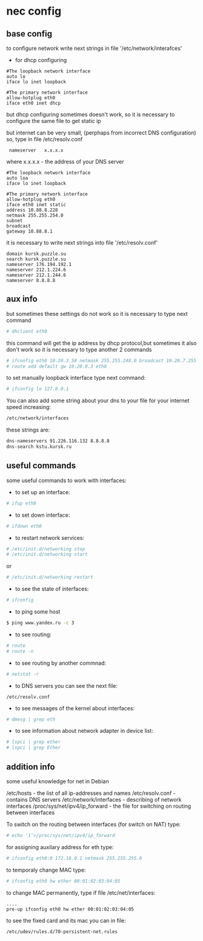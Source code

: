 # nec config

## base config
to configure network write next strings in file '/etc/network/interafces'

- for dhcp configuring
```
#The loopback network interface 
auto lo                         
iface lo inet loopback         
 
#The primary network interface
allow-hotplug eth0 
iface eth0 inet dhcp
```

but dhcp configuring sometimes doesn't work, so it is necessary to configure
 the same file to get static ip 
 
but internet can be very small, (perphaps from incorrect DNS configuration)
so, type in file /etc/resolv.conf
```
 nameserver   x.x.x.x 
```
where x.x.x.x - the address of your DNS server
  
```
#The loopback network interface 
auto loa 
iface lo inet loopback 

#The primary network interface
allow-hotplug eth0 
iface eth0 inet static 
address 10.88.8.228
netmask 255.255.254.0 
subnet 
broadcast 
gateway 10.88.8.1 
```
 
it is necessary to write next strings into file '/etc/resolv.conf'
```
domain kursk.puzzle.su 
search kursk.puzzle.su 
nameserver 176.194.192.1 
nameserver 212.1.224.6 
nameserver 212.1.244.6
nameserver 8.8.8.8
```


## aux info
but sometimes these settings do not work
so it is necessary to type next command
```sh
# dhclient eth0
```

this command will get the ip address by dhcp protocol,but sometimes 
it also don't work so it is necessary to type another 2 commands
```sh
# ifconfig eth0 10.20.3.58 netmask 255.255.248.0 broadcast 10.20.7.255
# route add default gw 10.20.0.3 eth0
```

to set manually loopback interface type next command:
```sh
# ifconfig lo 127.0.0.1
```

You can also add some string about your dns to your file for 
your internet speed increasing:
```sh
/etc/network/interfaces 
```

these strings are:
```sh
dns-nameservers 91.226.116.132 8.8.8.8
dns-search kstu.kursk.ru               
```


## useful commands
some useful commands to work with interfaces:
 
- to set up an interface: 
```sh
# ifup eth0
```

- to set down interface: 
```sh
# ifdown eth0
```

- to restart network services:
```sh
# /etc/init.d/networking stop
# /etc/init.d/networking start
```
or 
```sh
# /etc/init.d/networking restart
```

- to see the state of interfaces:
```sh
# ifconfig
```

- to ping some host
```sh
$ ping www.yandex.ru -c 3
```

- to see routing:
```sh
# route
# route -n
```

- to see routing by another commnad:
```sh
# netstat -r 
```

- to DNS servers you can see the next file:
```
/etc/resolv.conf
```

- to see messages of the kernel about interfaces:
```sh
# dmesg | grep eth 
```

- to see information about network adapter in device list:
```sh
# lspci | grep ether
# lspci | grep Ether 
```
 

## addition info
some useful knowledge for net in Debian
 
/etc/hosts - the list of all ip-addresses and names
/etc/resolv.conf - contains DNS servers
/etc/network/interfaces - describing of network interfaces
/proc/sys/net/ipv4/ip_forward - the file for switching on routing between interfaces

To switch on the routing between interfaces (for switch on NAT) type:
```sh
# echo '1'>/proc/sys/net/ipv4/ip_forward
```

for assigning auxilary address for eth type:
```sh
# ifconfig eth0:0 172.16.0.1 netmask 255.255.255.0
```

to temporaly change MAC type:
```sh
# ifconfig eth0 hw ether 00:01:02:03:04:05 
```

to change MAC permanently, type if file /etc/net/interfaces:
```
....
pre-up ifconfig eth0 hw ether 00:01:02:03:04:05
```

to see the fixed card and its mac you can in file:
```sh
/etc/udev/rules.d/70-persistent-net.rules
```

